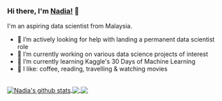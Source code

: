 ### Hi there, I'm [Nadia!](https://nadiaanuarr.github.io) 👋

I'm an aspiring data scientist from Malaysia.

- 🤔 I’m actively looking for help with landing a permanent data scientist role
- 🔭 I’m currently working on various data science projects of interest
- 🌱 I’m currently learning Kaggle's 30 Days of Machine Learning
- 🤍 I like: coffee, reading, travelling & watching movies

<br />
 <!--- 
  if you have forked this to use on your profile, 
  Change the `github-readme-stats.anuraghazra1.vercel.app` to `github-readme-stats.vercel.app` 
--->

<!-- Change the `github-readme-stats.anuraghazra1.vercel.app` to `github-readme-stats.vercel.app`  -->

<a href="https://github.com/nadiaanuarr/github-readme-stats">
  <img align="center" src="https://github-readme-stats.vercel.app/api?username=nadiaanuarr&show_icons=true&include_all_commits=true&theme=material-dracula" alt="Nadia's github stats" />

<a href="https://github.com/nadiaanuarr/github-readme-stats">
  <!-- Change the `github-readme-stats.anuraghazra1.vercel.app` to `github-readme-stats.vercel.app`  -->
  <img align="center" src="https://github-readme-stats.vercel.app/api/pin/?username=nadiaanuarr&repo=github-readme-stats&theme=material-dracula" />
</a>    

 <a href="https://github.com/nadiaanuarr/nadiaanuarr.github.io">
  <!-- Change the `github-readme-stats.anuraghazral.vercel.app` to `github-readme-stats.vercel.app`  -->
  <img align="center" src="https://github-readme-stats.vercel.app/api/pin/?username=nadiaanuarr&repo=nadiaanuarr.github.io&theme=material-dracula" />
</a>

